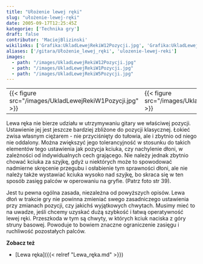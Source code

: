 ```yaml
---
title: "Ułożenie lewej ręki"
slug: "ułożenie-lewej-ręki"
date: 2005-09-17T12:25:45Z
kategorie: ['Technika gry']
draft: false
contributor: 'MaciejBlizinski'
wikilinks: ['Grafika:UkladLewejRekiW12Pozycji.jpg', 'Grafika:UkladLewejRekiW1Pozycji.jpg', 'Grafika:UkladLewejRekiW5Pozycji.jpg', 'Lewa_r%C4%99ka']
aliases: ['/gitara/Ułożenie_lewej_ręki', 'ulozenie-lewej-reki']
images:
  - path: "/images/UkladLewejRekiW12Pozycji.jpg"
  - path: "/images/UkladLewejRekiW1Pozycji.jpg"
  - path: "/images/UkladLewejRekiW5Pozycji.jpg"
---
```

|                                                         |                                                         |                                                          |
| ------------------------------------------------------- | ------------------------------------------------------- | -------------------------------------------------------- |
| {{< figure src="/images/UkladLewejRekiW1Pozycji.jpg" >}} | {{< figure src="/images/UkladLewejRekiW5Pozycji.jpg" >}} | {{< figure src="/images/UkladLewejRekiW12Pozycji.jpg" >}} |

Lewa ręka nie bierze udziału w utrzymywaniu gitary we właściwej pozycji.
Ustawienie jej jest jeszcze bardziej zbliżone do pozycji klasycznej.
Łokieć zwisa własnym ciężarem - nie przyciśnięty do tułowia, ale i
zbytnio od niego nie oddalony. Można zwiększyć jego tolerancyjność w
stosunku do takich elementów tego ustawienia jak pozycja kciuka, czy
nachylenie dłoni, w zależności od indywidualnych cech grającego. Nie
należy jednak zbytnio chować kciuka za szyjkę, gdyż u niektórych może to
spowodować nadmierne skręcenie przegubu i osłabienie tym sprawności
dłoni, ale nie należy także wystawiać kciuka wysoko nad szyjkę, bo
skraca się w ten sposób zasięg palców w operowaniu na gryfie. (Patrz
foto str 39).

Jest tu pewna ogólna zasada, niezależna od powyższych opisów. Lewa dłoń
w trakcie gry nie powinna zmieniać swego zasadniczego ustawienia przy
zmianach pozycji, czy jakichś wyjątkowych chwytach. Musimy mieć to na
uwadze, jeśli chcemy uzyskać dużą szybkość i łatwą operatywność lewej
ręki. Przeszkoda w tym są chwyty, w których kciuk naciska z góry struny
basowej. Powoduje to bowiem znaczne ograniczenie zasięgu i ruchliwość
pozostałych palców.



**Zobacz też**

  - [Lewa ręka]({{< relref "Lewa_ręka.md" >}})